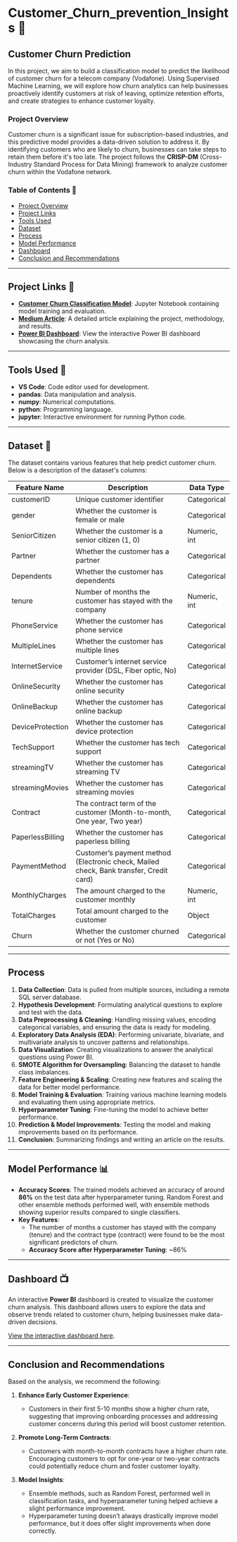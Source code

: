 # Customer_Churn_prevention_Insights 🤖

## Customer Churn Prediction

In this project, we aim to build a classification model to predict the likelihood of customer churn for a telecom company (Vodafone). Using Supervised Machine Learning, we will explore how churn analytics can help businesses proactively identify customers at risk of leaving, optimize retention efforts, and create strategies to enhance customer loyalty.

### Project Overview

Customer churn is a significant issue for subscription-based industries, and this predictive model provides a data-driven solution to address it. By identifying customers who are likely to churn, businesses can take steps to retain them before it's too late. The project follows the **CRISP-DM** (Cross-Industry Standard Process for Data Mining) framework to analyze customer churn within the Vodafone network.

### Table of Contents 🔖
- [Project Overview](#project-overview)
- [Project Links](#project-links)
- [Tools Used](#tools-used)
- [Dataset](#dataset)
- [Process](#process)
- [Model Performance](#model-performance)
- [Dashboard](#dashboard)
- [Conclusion and Recommendations](#conclusion-and-recommendations)

---

## Project Links 🔗
- **[Customer Churn Classification Model](#)**: Jupyter Notebook containing model training and evaluation.
- **[Medium Article](#)**: A detailed article explaining the project, methodology, and results.
- **[Power BI Dashboard](#)**: View the interactive Power BI dashboard showcasing the churn analysis.

---

## Tools Used 🧰
- **VS Code**: Code editor used for development.
- **pandas**: Data manipulation and analysis.
- **numpy**: Numerical computations.
- **python**: Programming language.
- **jupyter**: Interactive environment for running Python code.

---

## Dataset 💾

The dataset contains various features that help predict customer churn. Below is a description of the dataset's columns:

| **Feature Name**        | **Description**                                                              | **Data Type**   |
|-------------------------|------------------------------------------------------------------------------|-----------------|
| customerID              | Unique customer identifier                                                   | Categorical     |
| gender                  | Whether the customer is female or male                                        | Categorical     |
| SeniorCitizen           | Whether the customer is a senior citizen (1, 0)                              | Numeric, int    |
| Partner                 | Whether the customer has a partner                                           | Categorical     |
| Dependents              | Whether the customer has dependents                                          | Categorical     |
| tenure                  | Number of months the customer has stayed with the company                    | Numeric, int    |
| PhoneService            | Whether the customer has phone service                                       | Categorical     |
| MultipleLines           | Whether the customer has multiple lines                                      | Categorical     |
| InternetService         | Customer’s internet service provider (DSL, Fiber optic, No)                  | Categorical     |
| OnlineSecurity          | Whether the customer has online security                                     | Categorical     |
| OnlineBackup            | Whether the customer has online backup                                       | Categorical     |
| DeviceProtection        | Whether the customer has device protection                                   | Categorical     |
| TechSupport             | Whether the customer has tech support                                        | Categorical     |
| streamingTV             | Whether the customer has streaming TV                                        | Categorical     |
| streamingMovies         | Whether the customer has streaming movies                                    | Categorical     |
| Contract                | The contract term of the customer (Month-to-month, One year, Two year)      | Categorical     |
| PaperlessBilling        | Whether the customer has paperless billing                                   | Categorical     |
| PaymentMethod           | Customer’s payment method (Electronic check, Mailed check, Bank transfer, Credit card) | Categorical |
| MonthlyCharges          | The amount charged to the customer monthly                                   | Numeric, int    |
| TotalCharges            | Total amount charged to the customer                                          | Object          |
| Churn                   | Whether the customer churned or not (Yes or No)                              | Categorical     |

---

## Process

1. **Data Collection**: Data is pulled from multiple sources, including a remote SQL server database.
2. **Hypothesis Development**: Formulating analytical questions to explore and test with the data.
3. **Data Preprocessing & Cleaning**: Handling missing values, encoding categorical variables, and ensuring the data is ready for modeling.
4. **Exploratory Data Analysis (EDA)**: Performing univariate, bivariate, and multivariate analysis to uncover patterns and relationships.
5. **Data Visualization**: Creating visualizations to answer the analytical questions using Power BI.
6. **SMOTE Algorithm for Oversampling**: Balancing the dataset to handle class imbalances.
7. **Feature Engineering & Scaling**: Creating new features and scaling the data for better model performance.
8. **Model Training & Evaluation**: Training various machine learning models and evaluating them using appropriate metrics.
9. **Hyperparameter Tuning**: Fine-tuning the model to achieve better performance.
10. **Prediction & Model Improvements**: Testing the model and making improvements based on its performance.
11. **Conclusion**: Summarizing findings and writing an article on the results.

---

## Model Performance 📊

- **Accuracy Scores**: The trained models achieved an accuracy of around **86%** on the test data after hyperparameter tuning. Random Forest and other ensemble methods performed well, with ensemble methods showing superior results compared to single classifiers.
- **Key Features**: 
  - The number of months a customer has stayed with the company (tenure) and the contract type (contract) were found to be the most significant predictors of churn.
  - **Accuracy Score after Hyperparameter Tuning**: ~86%

---

## Dashboard 📺

An interactive **Power BI** dashboard is created to visualize the customer churn analysis. This dashboard allows users to explore the data and observe trends related to customer churn, helping businesses make data-driven decisions.

[View the interactive dashboard here](Churn_Dashboard.pdf).

---

## Conclusion and Recommendations

Based on the analysis, we recommend the following:

1. **Enhance Early Customer Experience**:
   - Customers in their first 5-10 months show a higher churn rate, suggesting that improving onboarding processes and addressing customer concerns during this period will boost customer retention.

2. **Promote Long-Term Contracts**:
   - Customers with month-to-month contracts have a higher churn rate. Encouraging customers to opt for one-year or two-year contracts could potentially reduce churn and foster customer loyalty.

3. **Model Insights**:
   - Ensemble methods, such as Random Forest, performed well in classification tasks, and hyperparameter tuning helped achieve a slight performance improvement.
   - Hyperparameter tuning doesn’t always drastically improve model performance, but it does offer slight improvements when done correctly.


